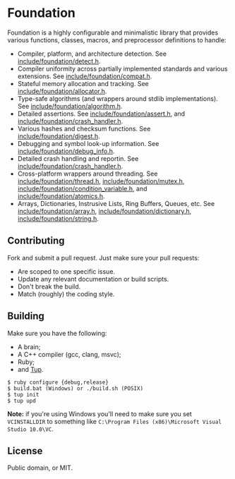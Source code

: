 # Foundation

Foundation is a highly configurable and minimalistic library that provides
various functions, classes, macros, and preprocessor definitions to handle:

  * Compiler, platform, and architecture detection. See [include/foundation/detect.h](include/foundation/detect.h).
  * Compiler uniformity across partially implemented standards and various extensions. See [include/foundation/compat.h](include/foundation/compat.h).
  * Stateful memory allocation and tracking. See [include/foundation/allocator.h](include/foundation/allocator.h).
  * Type-safe algorithms (and wrappers around stdlib implementations). See [include/foundation/algorithm.h](include/foundation/algorithm.h).
  * Detailed assertions. See [include/foundation/assert.h](include/foundation/assert.h), and [include/foundation/crash_handler.h](include/foundation/crash_handler.h).
  * Various hashes and checksum functions. See [include/foundation/digest.h](include/foundation/digest.h).
  * Debugging and symbol look-up information. See [include/foundation/debug_info.h](include/foundation/debug_info.h).
  * Detailed crash handling and reportin. See [include/foundation/crash_handler.h](include/foundation/crash_handler.h).
  * Cross-platform wrappers around threading. See [include/foundation/thread.h](include/foundation/thread.h), [include/foundation/mutex.h](include/foundation/mutex.h), [include/foundation/condition_variable.h](include/foundation/condition_variable.h), and [include/foundation/atomics.h](include/foundation/atomics.h).
  * Arrays, Dictionaries, Instrusive Lists, Ring Buffers, Queues, etc. See [include/foundation/array.h](include/foundation/array.h), [include/foundation/dictionary.h](include/foundation/dictionary.h), [include/foundation/string.h](include/foundation/string.h).

Contributing
---

Fork and submit a pull request. Just make sure your pull requests:

  * Are scoped to one specific issue.
  * Update any relevant documentation or build scripts.
  * Don't break the build.
  * Match (roughly) the coding style.

Building
---

Make sure you have the following:

  * A brain;
  * A C++ compiler (gcc, clang, msvc);
  * Ruby;
  * and [Tup](https://github.com/gittup/tup).

```
$ ruby configure {debug,release}
$ build.bat (Windows) or ./build.sh (POSIX)
$ tup init
$ tup upd
```

**Note:** if you're using Windows you'll need to make sure you set `VCINSTALLDIR` to something like `C:\Program Files (x86)\Microsoft Visual Studio 10.0\VC`.

License
---

Public domain, or MIT.
